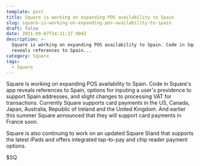 ```yaml
---
template: post
title: Square is working on expanding POS availability to Spain
slug: square-is-working-on-expanding-pos-availability-to-spain
draft: false
date: 2021-09-07T14:11:27.904Z
description: >-
  Square is working on expanding POS availability to Spain. Code in Square's app
  reveals references to Spain...
category: Square
tags:
  - Square
---
```

Square is working on expanding POS availability to Spain. Code in Square's app reveals references to Spain, options for inputing a user's providence to support Spain addresses, and slight changes to processing VAT for transactions. Currently Square supports card payments in the US, Canada, Japan, Australia, Republic of Ireland and the United Kingdom. And earlier this summer Square announced that they will support card payments in France soon.

Square is also continuing to work on an updated Square Stand that supports the latest iPads and offers integrated tap-to-pay and chip reader payment options.

$SQ
